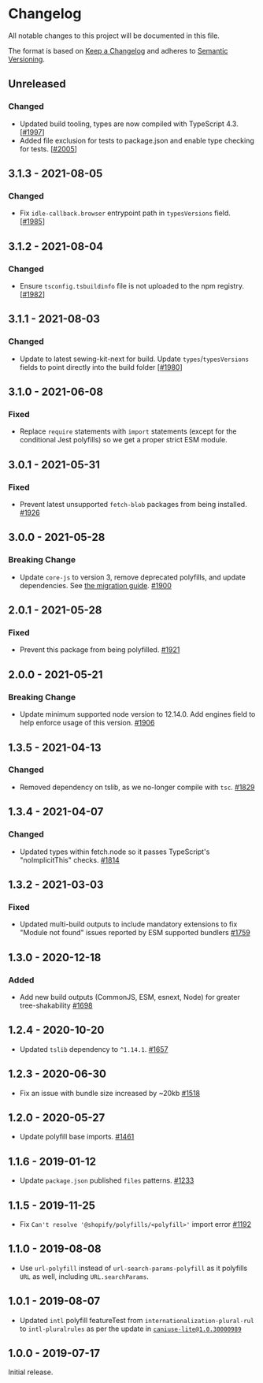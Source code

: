# Changelog

All notable changes to this project will be documented in this file.

The format is based on [Keep a Changelog](http://keepachangelog.com/en/1.0.0/)
and adheres to [Semantic Versioning](http://semver.org/spec/v2.0.0.html).

## Unreleased

### Changed

- Updated build tooling, types are now compiled with TypeScript 4.3. [[#1997](https://github.com/Shopify/quilt/pull/1997)]
- Added file exclusion for tests to package.json and enable type checking for tests. [[#2005](https://github.com/Shopify/quilt/pull/2005)]

## 3.1.3 - 2021-08-05

### Changed

- Fix `idle-callback.browser` entrypoint path in `typesVersions` field. [[#1985](https://github.com/Shopify/quilt/pull/1985)]

## 3.1.2 - 2021-08-04

### Changed

- Ensure `tsconfig.tsbuildinfo` file is not uploaded to the npm registry. [[#1982](https://github.com/Shopify/quilt/pull/1982)]

## 3.1.1 - 2021-08-03

### Changed

- Update to latest sewing-kit-next for build. Update `types`/`typesVersions` fields to point directly into the build folder [[#1980](https://github.com/Shopify/quilt/pull/1980)]

## 3.1.0 - 2021-06-08

### Fixed

- Replace `require` statements with `import` statements (except for the conditional Jest polyfills) so we get a proper strict ESM module.

## 3.0.1 - 2021-05-31

### Fixed

- Prevent latest unsupported `fetch-blob` packages from being installed. [#1926](https://github.com/Shopify/quilt/pull/1926)

## 3.0.0 - 2021-05-28

### Breaking Change

- Update `core-js` to version 3, remove deprecated polyfills, and update dependencies. See [the migration guide](./migration-guide.md). [#1900](https://github.com/Shopify/quilt/pull/1900)

## 2.0.1 - 2021-05-28

### Fixed

- Prevent this package from being polyfilled. [#1921](https://github.com/Shopify/quilt/pull/1921)

## 2.0.0 - 2021-05-21

### Breaking Change

- Update minimum supported node version to 12.14.0. Add engines field to help enforce usage of this version. [#1906](https://github.com/Shopify/quilt/pull/1906)

## 1.3.5 - 2021-04-13

### Changed

- Removed dependency on tslib, as we no-longer compile with `tsc`. [#1829](https://github.com/Shopify/quilt/pull/1829)

## 1.3.4 - 2021-04-07

### Changed

- Updated types within fetch.node so it passes TypeScript's "noImplicitThis" checks. [#1814](https://github.com/Shopify/quilt/pull/1814)

## 1.3.2 - 2021-03-03

### Fixed

- Updated multi-build outputs to include mandatory extensions to fix "Module not found" issues reported by ESM supported bundlers [#1759](https://github.com/Shopify/quilt/pull/1759)

## 1.3.0 - 2020-12-18

### Added

- Add new build outputs (CommonJS, ESM, esnext, Node) for greater tree-shakability [#1698](https://github.com/Shopify/quilt/pull/1698)

## 1.2.4 - 2020-10-20

- Updated `tslib` dependency to `^1.14.1`. [#1657](https://github.com/Shopify/quilt/pull/1657)

## 1.2.3 - 2020-06-30

- Fix an issue with bundle size increased by ~20kb [#1518](https://github.com/Shopify/quilt/pull/1518)

## 1.2.0 - 2020-05-27

- Update polyfill base imports. [#1461](https://github.com/Shopify/quilt/pull/1461)

## 1.1.6 - 2019-01-12

- Update `package.json` published `files` patterns. [#1233](https://github.com/Shopify/quilt/pull/1233)

## 1.1.5 - 2019-11-25

- Fix `Can't resolve '@shopify/polyfills/<polyfill>'` import error [#1192](https://github.com/Shopify/quilt/pull/1192)

## 1.1.0 - 2019-08-08

- Use `url-polyfill` instead of `url-search-params-polyfill` as it polyfills `URL` as well, including `URL.searchParams`.

## 1.0.1 - 2019-08-07

- Updated `intl` polyfill featureTest from `internationalization-plural-rul` to `intl-pluralrules` as per the update in [`caniuse-lite@1.0.30000989`](https://github.com/ben-eb/caniuse-lite/commit/6966b0553f4584435a4c95a76794a93750a9004d#diff-5264ce81b24e867ed52dcca8f6a162fbR1)

## 1.0.0 - 2019-07-17

Initial release.

